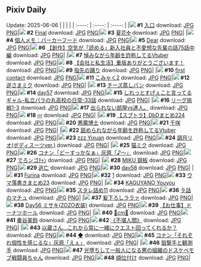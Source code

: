 ## Pixiv Daily
Update: 2025-06-06
|      |      |      |
| :----: | :----: | :----: |
|![](https://pixiv.microyu.workers.dev/c/240x480/img-master/img/2025/06/04/00/00/05/131149496_p0_master1200.jpg) **#1** [入口](https://www.pixiv.net/artworks/131149496) download: [JPG](https://pixiv.microyu.workers.dev/img-original/img/2025/06/04/00/00/05/131149496_p0.jpg) [PNG](https://pixiv.microyu.workers.dev/img-original/img/2025/06/04/00/00/05/131149496_p0.png)|![](https://pixiv.microyu.workers.dev/c/240x480/img-master/img/2025/06/04/00/00/23/131149655_p0_master1200.jpg) **#2** [Final](https://www.pixiv.net/artworks/131149655) download: [JPG](https://pixiv.microyu.workers.dev/img-original/img/2025/06/04/00/00/23/131149655_p0.jpg) [PNG](https://pixiv.microyu.workers.dev/img-original/img/2025/06/04/00/00/23/131149655_p0.png)|![](https://pixiv.microyu.workers.dev/c/240x480/img-master/img/2025/06/04/21/44/28/131178880_p0_master1200.jpg) **#3** [夏花✣](https://www.pixiv.net/artworks/131178880) download: [JPG](https://pixiv.microyu.workers.dev/img-original/img/2025/06/04/21/44/28/131178880_p0.jpg) [PNG](https://pixiv.microyu.workers.dev/img-original/img/2025/06/04/21/44/28/131178880_p0.png)|
|![](https://pixiv.microyu.workers.dev/c/240x480/img-master/img/2025/06/05/06/00/09/131192831_p0_master1200.jpg) **#4** [個人メモ：パーカーフード](https://www.pixiv.net/artworks/131192831) download: [JPG](https://pixiv.microyu.workers.dev/img-original/img/2025/06/05/06/00/09/131192831_p0.jpg) [PNG](https://pixiv.microyu.workers.dev/img-original/img/2025/06/05/06/00/09/131192831_p0.png)|![](https://pixiv.microyu.workers.dev/c/240x480/img-master/img/2025/06/05/03/43/27/131191006_p0_master1200.jpg) **#5** [Dear](https://www.pixiv.net/artworks/131191006) download: [JPG](https://pixiv.microyu.workers.dev/img-original/img/2025/06/05/03/43/27/131191006_p0.jpg) [PNG](https://pixiv.microyu.workers.dev/img-original/img/2025/06/05/03/43/27/131191006_p0.png)|![](https://pixiv.microyu.workers.dev/c/240x480/img-master/img/2025/06/05/18/00/39/131205640_p0_master1200.jpg) **#6** [【創作】空気が「読める」新入社員と不愛想な先輩の話75話中編](https://www.pixiv.net/artworks/131205640) download: [JPG](https://pixiv.microyu.workers.dev/img-original/img/2025/06/05/18/00/39/131205640_p0.jpg) [PNG](https://pixiv.microyu.workers.dev/img-original/img/2025/06/05/18/00/39/131205640_p0.png)|
|![](https://pixiv.microyu.workers.dev/c/240x480/img-master/img/2025/06/04/21/26/02/131178083_p0_master1200.jpg) **#7** [悼みながら年齢を詐称してるVtuber](https://www.pixiv.net/artworks/131178083) download: [JPG](https://pixiv.microyu.workers.dev/img-original/img/2025/06/04/21/26/02/131178083_p0.jpg) [PNG](https://pixiv.microyu.workers.dev/img-original/img/2025/06/04/21/26/02/131178083_p0.png)|![](https://pixiv.microyu.workers.dev/c/240x480/img-master/img/2025/06/05/12/00/04/131198426_p0_master1200.jpg) **#8** [【会社と私生活】重版ありがとうございます！](https://www.pixiv.net/artworks/131198426) download: [JPG](https://pixiv.microyu.workers.dev/img-original/img/2025/06/05/12/00/04/131198426_p0.jpg) [PNG](https://pixiv.microyu.workers.dev/img-original/img/2025/06/05/12/00/04/131198426_p0.png)|![](https://pixiv.microyu.workers.dev/c/240x480/img-master/img/2025/06/04/00/25/13/131150983_p0_master1200.jpg) **#9** [指先の踊り](https://www.pixiv.net/artworks/131150983) download: [JPG](https://pixiv.microyu.workers.dev/img-original/img/2025/06/04/00/25/13/131150983_p0.jpg) [PNG](https://pixiv.microyu.workers.dev/img-original/img/2025/06/04/00/25/13/131150983_p0.png)|
|![](https://pixiv.microyu.workers.dev/c/240x480/img-master/img/2025/06/05/00/00/11/131184797_p0_master1200.jpg) **#10** [first contact](https://www.pixiv.net/artworks/131184797) download: [JPG](https://pixiv.microyu.workers.dev/img-original/img/2025/06/05/00/00/11/131184797_p0.jpg) [PNG](https://pixiv.microyu.workers.dev/img-original/img/2025/06/05/00/00/11/131184797_p0.png)|![](https://pixiv.microyu.workers.dev/c/240x480/img-master/img/2025/06/05/12/13/56/131198844_p0_master1200.jpg) **#11** [こみゃく2](https://www.pixiv.net/artworks/131198844) download: [JPG](https://pixiv.microyu.workers.dev/img-original/img/2025/06/05/12/13/56/131198844_p0.jpg) [PNG](https://pixiv.microyu.workers.dev/img-original/img/2025/06/05/12/13/56/131198844_p0.png)|![](https://pixiv.microyu.workers.dev/c/240x480/img-master/img/2025/06/04/00/00/27/131149683_p0_master1200.jpg) **#12** [逆さまミク](https://www.pixiv.net/artworks/131149683) download: [JPG](https://pixiv.microyu.workers.dev/img-original/img/2025/06/04/00/00/27/131149683_p0.jpg) [PNG](https://pixiv.microyu.workers.dev/img-original/img/2025/06/04/00/00/27/131149683_p0.png)|
|![](https://pixiv.microyu.workers.dev/c/240x480/img-master/img/2025/06/04/13/04/02/131164588_p0_master1200.jpg) **#13** [チーズ蒸しパン](https://www.pixiv.net/artworks/131164588) download: [JPG](https://pixiv.microyu.workers.dev/img-original/img/2025/06/04/13/04/02/131164588_p0.jpg) [PNG](https://pixiv.microyu.workers.dev/img-original/img/2025/06/04/13/04/02/131164588_p0.png)|![](https://pixiv.microyu.workers.dev/c/240x480/img-master/img/2025/06/04/02/34/01/131154689_p0_master1200.jpg) **#14** [day57](https://www.pixiv.net/artworks/131154689) download: [JPG](https://pixiv.microyu.workers.dev/img-original/img/2025/06/04/02/34/01/131154689_p0.jpg) [PNG](https://pixiv.microyu.workers.dev/img-original/img/2025/06/04/02/34/01/131154689_p0.png)|![](https://pixiv.microyu.workers.dev/c/240x480/img-master/img/2025/06/05/00/11/11/131185612_p0_master1200.jpg) **#15** [しれっとすげぇこと言ってるギャル-私立パラの丸高校の日常-33話](https://www.pixiv.net/artworks/131185612) download: [JPG](https://pixiv.microyu.workers.dev/img-original/img/2025/06/05/00/11/11/131185612_p0.jpg) [PNG](https://pixiv.microyu.workers.dev/img-original/img/2025/06/05/00/11/11/131185612_p0.png)|
|![](https://pixiv.microyu.workers.dev/c/240x480/img-master/img/2025/06/04/19/31/34/131173428_p0_master1200.jpg) **#16** [リーグ挑戦1-3](https://www.pixiv.net/artworks/131173428) download: [JPG](https://pixiv.microyu.workers.dev/img-original/img/2025/06/04/19/31/34/131173428_p0.jpg) [PNG](https://pixiv.microyu.workers.dev/img-original/img/2025/06/04/19/31/34/131173428_p0.png)|![](https://pixiv.microyu.workers.dev/c/240x480/img-master/img/2025/06/04/10/32/29/131161589_p0_master1200.jpg) **#17** [出られない部屋vs達人。](https://www.pixiv.net/artworks/131161589) download: [JPG](https://pixiv.microyu.workers.dev/img-original/img/2025/06/04/10/32/29/131161589_p0.jpg) [PNG](https://pixiv.microyu.workers.dev/img-original/img/2025/06/04/10/32/29/131161589_p0.png)|![](https://pixiv.microyu.workers.dev/c/240x480/img-master/img/2025/06/04/18/30/04/131171314_p0_master1200.jpg) **#18** [💤](https://www.pixiv.net/artworks/131171314) download: [JPG](https://pixiv.microyu.workers.dev/img-original/img/2025/06/04/18/30/04/131171314_p0.jpg) [PNG](https://pixiv.microyu.workers.dev/img-original/img/2025/06/04/18/30/04/131171314_p0.png)|
|![](https://pixiv.microyu.workers.dev/c/240x480/img-master/img/2025/06/04/16/52/32/131168653_p0_master1200.jpg) **#19** [【スプトラ】DbDまとめ224](https://www.pixiv.net/artworks/131168653) download: [JPG](https://pixiv.microyu.workers.dev/img-original/img/2025/06/04/16/52/32/131168653_p0.jpg) [PNG](https://pixiv.microyu.workers.dev/img-original/img/2025/06/04/16/52/32/131168653_p0.png)|![](https://pixiv.microyu.workers.dev/c/240x480/img-master/img/2025/06/05/00/00/10/131184785_p0_master1200.jpg) **#20** [悪魔博士](https://www.pixiv.net/artworks/131184785) download: [JPG](https://pixiv.microyu.workers.dev/img-original/img/2025/06/05/00/00/10/131184785_p0.jpg) [PNG](https://pixiv.microyu.workers.dev/img-original/img/2025/06/05/00/00/10/131184785_p0.png)|![](https://pixiv.microyu.workers.dev/c/240x480/img-master/img/2025/06/05/00/30/05/131186366_p0_master1200.jpg) **#21** [千咲](https://www.pixiv.net/artworks/131186366) download: [JPG](https://pixiv.microyu.workers.dev/img-original/img/2025/06/05/00/30/05/131186366_p0.jpg) [PNG](https://pixiv.microyu.workers.dev/img-original/img/2025/06/05/00/30/05/131186366_p0.png)|
|![](https://pixiv.microyu.workers.dev/c/240x480/img-master/img/2025/06/05/21/02/38/131212028_p0_master1200.jpg) **#22** [舐められながら年齢を詐称してるVtuber](https://www.pixiv.net/artworks/131212028) download: [JPG](https://pixiv.microyu.workers.dev/img-original/img/2025/06/05/21/02/38/131212028_p0.jpg) [PNG](https://pixiv.microyu.workers.dev/img-original/img/2025/06/05/21/02/38/131212028_p0.png)|![](https://pixiv.microyu.workers.dev/c/240x480/img-master/img/2025/06/05/18/10/08/131206066_p0_master1200.jpg) **#23** [zzz Yixuan](https://www.pixiv.net/artworks/131206066) download: [JPG](https://pixiv.microyu.workers.dev/img-original/img/2025/06/05/18/10/08/131206066_p0.jpg) [PNG](https://pixiv.microyu.workers.dev/img-original/img/2025/06/05/18/10/08/131206066_p0.png)|![](https://pixiv.microyu.workers.dev/c/240x480/img-master/img/2025/06/04/19/00/08/131172298_p0_master1200.jpg) **#24** [調月リオ(ボディスーツver.)](https://www.pixiv.net/artworks/131172298) download: [JPG](https://pixiv.microyu.workers.dev/img-original/img/2025/06/04/19/00/08/131172298_p0.jpg) [PNG](https://pixiv.microyu.workers.dev/img-original/img/2025/06/04/19/00/08/131172298_p0.png)|
|![](https://pixiv.microyu.workers.dev/c/240x480/img-master/img/2025/06/04/00/08/52/131150301_p0_master1200.jpg) **#25** [猫ミク](https://www.pixiv.net/artworks/131150301) download: [JPG](https://pixiv.microyu.workers.dev/img-original/img/2025/06/04/00/08/52/131150301_p0.jpg) [PNG](https://pixiv.microyu.workers.dev/img-original/img/2025/06/04/00/08/52/131150301_p0.png)|![](https://pixiv.microyu.workers.dev/c/240x480/img-master/img/2025/06/04/17/42/26/131169843_p0_master1200.jpg) **#26** [コナン「どーすっかなぁ」灰原「♪〜」](https://www.pixiv.net/artworks/131169843) download: [JPG](https://pixiv.microyu.workers.dev/img-original/img/2025/06/04/17/42/26/131169843_p0.jpg) [PNG](https://pixiv.microyu.workers.dev/img-original/img/2025/06/04/17/42/26/131169843_p0.png)|![](https://pixiv.microyu.workers.dev/c/240x480/img-master/img/2025/06/04/08/30/07/131159989_p0_master1200.jpg) **#27** [でろンゴﾁｬﾝ](https://www.pixiv.net/artworks/131159989) download: [JPG](https://pixiv.microyu.workers.dev/img-original/img/2025/06/04/08/30/07/131159989_p0.jpg) [PNG](https://pixiv.microyu.workers.dev/img-original/img/2025/06/04/08/30/07/131159989_p0.png)|
|![](https://pixiv.microyu.workers.dev/c/240x480/img-master/img/2025/06/05/00/02/56/131185220_p0_master1200.jpg) **#28** [MIKU 钢板](https://www.pixiv.net/artworks/131185220) download: [JPG](https://pixiv.microyu.workers.dev/img-original/img/2025/06/05/00/02/56/131185220_p0.jpg) [PNG](https://pixiv.microyu.workers.dev/img-original/img/2025/06/05/00/02/56/131185220_p0.png)|![](https://pixiv.microyu.workers.dev/c/240x480/img-master/img/2025/06/04/01/39/30/131153440_p0_master1200.jpg) **#29** [逃亡](https://www.pixiv.net/artworks/131153440) download: [JPG](https://pixiv.microyu.workers.dev/img-original/img/2025/06/04/01/39/30/131153440_p0.jpg) [PNG](https://pixiv.microyu.workers.dev/img-original/img/2025/06/04/01/39/30/131153440_p0.png)|![](https://pixiv.microyu.workers.dev/c/240x480/img-master/img/2025/06/04/02/38/35/131154773_p0_master1200.jpg) **#30** [day58](https://www.pixiv.net/artworks/131154773) download: [JPG](https://pixiv.microyu.workers.dev/img-original/img/2025/06/04/02/38/35/131154773_p0.jpg) [PNG](https://pixiv.microyu.workers.dev/img-original/img/2025/06/04/02/38/35/131154773_p0.png)|
|![](https://pixiv.microyu.workers.dev/c/240x480/img-master/img/2025/06/04/00/00/16/131149595_p0_master1200.jpg) **#31** [Furina](https://www.pixiv.net/artworks/131149595) download: [JPG](https://pixiv.microyu.workers.dev/img-original/img/2025/06/04/00/00/16/131149595_p0.jpg) [PNG](https://pixiv.microyu.workers.dev/img-original/img/2025/06/04/00/00/16/131149595_p0.png)|![](https://pixiv.microyu.workers.dev/c/240x480/img-master/img/2025/06/04/02/31/31/131154643_p0_master1200.jpg) **#32** [1](https://www.pixiv.net/artworks/131154643) download: [JPG](https://pixiv.microyu.workers.dev/img-original/img/2025/06/04/02/31/31/131154643_p0.jpg) [PNG](https://pixiv.microyu.workers.dev/img-original/img/2025/06/04/02/31/31/131154643_p0.png)|![](https://pixiv.microyu.workers.dev/c/240x480/img-master/img/2025/06/04/20/48/49/131176371_p0_master1200.jpg) **#33** [ウマ落書きまとめ23](https://www.pixiv.net/artworks/131176371) download: [JPG](https://pixiv.microyu.workers.dev/img-original/img/2025/06/04/20/48/49/131176371_p0.jpg) [PNG](https://pixiv.microyu.workers.dev/img-original/img/2025/06/04/20/48/49/131176371_p0.png)|
|![](https://pixiv.microyu.workers.dev/c/240x480/img-master/img/2025/06/05/20/15/25/131210085_p0_master1200.jpg) **#34** [KAGUYANO Youyou](https://www.pixiv.net/artworks/131210085) download: [JPG](https://pixiv.microyu.workers.dev/img-original/img/2025/06/05/20/15/25/131210085_p0.jpg) [PNG](https://pixiv.microyu.workers.dev/img-original/img/2025/06/05/20/15/25/131210085_p0.png)|![](https://pixiv.microyu.workers.dev/c/240x480/img-master/img/2025/06/05/09/22/10/131195920_p0_master1200.jpg) **#35** [スタレ詰め11](https://www.pixiv.net/artworks/131195920) download: [JPG](https://pixiv.microyu.workers.dev/img-original/img/2025/06/05/09/22/10/131195920_p0.jpg) [PNG](https://pixiv.microyu.workers.dev/img-original/img/2025/06/05/09/22/10/131195920_p0.png)|![](https://pixiv.microyu.workers.dev/c/240x480/img-master/img/2025/06/04/02/11/37/131154225_p0_master1200.jpg) **#36** [９話のマチュ](https://www.pixiv.net/artworks/131154225) download: [JPG](https://pixiv.microyu.workers.dev/img-original/img/2025/06/04/02/11/37/131154225_p0.jpg) [PNG](https://pixiv.microyu.workers.dev/img-original/img/2025/06/04/02/11/37/131154225_p0.png)|
|![](https://pixiv.microyu.workers.dev/c/240x480/img-master/img/2025/06/04/21/43/15/131178831_p0_master1200.jpg) **#37** [髪下ろしララァ](https://www.pixiv.net/artworks/131178831) download: [JPG](https://pixiv.microyu.workers.dev/img-original/img/2025/06/04/21/43/15/131178831_p0.jpg) [PNG](https://pixiv.microyu.workers.dev/img-original/img/2025/06/04/21/43/15/131178831_p0.png)|![](https://pixiv.microyu.workers.dev/c/240x480/img-master/img/2025/06/04/00/00/09/131149542_p0_master1200.jpg) **#38** [Day56 ミサキ(ZOZO衣装)](https://www.pixiv.net/artworks/131149542) download: [JPG](https://pixiv.microyu.workers.dev/img-original/img/2025/06/04/00/00/09/131149542_p0.jpg) [PNG](https://pixiv.microyu.workers.dev/img-original/img/2025/06/04/00/00/09/131149542_p0.png)|![](https://pixiv.microyu.workers.dev/c/240x480/img-master/img/2025/06/04/23/32/32/131183611_p0_master1200.jpg) **#39** [【お仕事】ドーナツホール](https://www.pixiv.net/artworks/131183611) download: [JPG](https://pixiv.microyu.workers.dev/img-original/img/2025/06/04/23/32/32/131183611_p0.jpg) [PNG](https://pixiv.microyu.workers.dev/img-original/img/2025/06/04/23/32/32/131183611_p0.png)|
|![](https://pixiv.microyu.workers.dev/c/240x480/img-master/img/2025/06/04/20/57/36/131176691_p0_master1200.jpg) **#40** [🩷cm🩷](https://www.pixiv.net/artworks/131176691) download: [JPG](https://pixiv.microyu.workers.dev/img-original/img/2025/06/04/20/57/36/131176691_p0.jpg) [PNG](https://pixiv.microyu.workers.dev/img-original/img/2025/06/04/20/57/36/131176691_p0.png)|![](https://pixiv.microyu.workers.dev/c/240x480/img-master/img/2025/06/05/20/52/34/131211453_p0_master1200.jpg) **#41** [秦谷美鈴](https://www.pixiv.net/artworks/131211453) download: [JPG](https://pixiv.microyu.workers.dev/img-original/img/2025/06/05/20/52/34/131211453_p0.jpg) [PNG](https://pixiv.microyu.workers.dev/img-original/img/2025/06/05/20/52/34/131211453_p0.png)|![](https://pixiv.microyu.workers.dev/c/240x480/img-master/img/2025/06/04/17/55/55/131170145_p0_master1200.jpg) **#42** [《不堪人間》](https://www.pixiv.net/artworks/131170145) download: [JPG](https://pixiv.microyu.workers.dev/img-original/img/2025/06/04/17/55/55/131170145_p0.jpg) [PNG](https://pixiv.microyu.workers.dev/img-original/img/2025/06/04/17/55/55/131170145_p0.png)|
|![](https://pixiv.microyu.workers.dev/c/240x480/img-master/img/2025/06/05/00/00/10/131184792_p0_master1200.jpg) **#43** [以蔵さん…これから常に一緒にクエスト回ってくれるか？](https://www.pixiv.net/artworks/131184792) download: [JPG](https://pixiv.microyu.workers.dev/img-original/img/2025/06/05/00/00/10/131184792_p0.jpg) [PNG](https://pixiv.microyu.workers.dev/img-original/img/2025/06/05/00/00/10/131184792_p0.png)|![](https://pixiv.microyu.workers.dev/c/240x480/img-master/img/2025/06/05/01/41/16/131188733_p0_master1200.jpg) **#44** [◆](https://www.pixiv.net/artworks/131188733) download: [JPG](https://pixiv.microyu.workers.dev/img-original/img/2025/06/05/01/41/16/131188733_p0.jpg) [PNG](https://pixiv.microyu.workers.dev/img-original/img/2025/06/05/01/41/16/131188733_p0.png)|![](https://pixiv.microyu.workers.dev/c/240x480/img-master/img/2025/06/05/18/30/27/131206668_p0_master1200.jpg) **#45** [コナン「それぞれ個性を感じるな」灰原「えぇ」](https://www.pixiv.net/artworks/131206668) download: [JPG](https://pixiv.microyu.workers.dev/img-original/img/2025/06/05/18/30/27/131206668_p0.jpg) [PNG](https://pixiv.microyu.workers.dev/img-original/img/2025/06/05/18/30/27/131206668_p0.png)|
|![](https://pixiv.microyu.workers.dev/c/240x480/img-master/img/2025/06/05/08/33/43/131195208_p0_master1200.jpg) **#46** [狙撃手と観測手](https://www.pixiv.net/artworks/131195208) download: [JPG](https://pixiv.microyu.workers.dev/img-original/img/2025/06/05/08/33/43/131195208_p0.jpg) [PNG](https://pixiv.microyu.workers.dev/img-original/img/2025/06/05/08/33/43/131195208_p0.png)|![](https://pixiv.microyu.workers.dev/c/240x480/img-master/img/2025/06/04/12/42/48/131164168_p0_master1200.jpg) **#47** [光堕ちして一般人になる悪の組織のドスケベモブ戦闘員ちゃん](https://www.pixiv.net/artworks/131164168) download: [JPG](https://pixiv.microyu.workers.dev/img-original/img/2025/06/04/12/42/48/131164168_p0.jpg) [PNG](https://pixiv.microyu.workers.dev/img-original/img/2025/06/04/12/42/48/131164168_p0.png)|![](https://pixiv.microyu.workers.dev/c/240x480/img-master/img/2025/06/04/12/05/34/131163450_p0_master1200.jpg) **#48** [順位付け](https://www.pixiv.net/artworks/131163450) download: [JPG](https://pixiv.microyu.workers.dev/img-original/img/2025/06/04/12/05/34/131163450_p0.jpg) [PNG](https://pixiv.microyu.workers.dev/img-original/img/2025/06/04/12/05/34/131163450_p0.png)|
